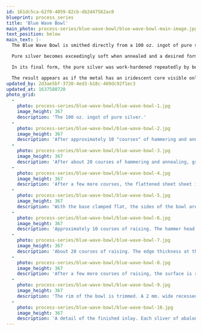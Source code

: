 ```yaml
---
id: 161dc5ca-62f0-4059-82cb-db2d47562ac0
blueprint: process_series
title: 'Blue Wave Bowl'
main_photo: process-series/blue-wave-bowl/blue-wave-bowl-main-image.jpg
text_position: below
main_text: |-
  The Blue Wave Bowl is smithed directly from a 100 oz. ingot of pure silver. My underlying concept was to create a vessel out of sufficiently heavy material so that the edge thickness itself could receive an inlay.

  Pure silver becomes exceedingly soft when annealed and a desired form can badly distort while being worked. It was necessary to C-clamp wooden ovals on both sides of the base to keep it flat as the bowl was raised.

  In its final form, the pure silver was work-hardened repeatedly by being planished between steel surfaces. The edge thickness turned out to be 3 mm. wide which was perfect for an inlay of abalone shell around the rim.

  The result appears as if the metal has an iridescent core visible only in cross-section at the edge.
updated_by: 2d3ae5bf-3720-4ed3-b18c-469dc92f1ec3
updated_at: 1637580720
photo_grid:
  -
    photo: process-series/blue-wave-bowl/blue-wave-bowl-1.jpg
    image_height: 367
    description: 'The 100 oz. ingot of pure silver.'
  -
    photo: process-series/blue-wave-bowl/blue-wave-bowl-2.jpg
    image_height: 367
    description: 'After approximately 10 "courses" of hammering and annealing (softening the metal by heating to a dull-red, then cooling).'
  -
    photo: process-series/blue-wave-bowl/blue-wave-bowl-3.jpg
    image_height: 367
    description: 'After about 20 courses of hammering and annealing, gradually flowing the metal out like a pancake.'
  -
    photo: process-series/blue-wave-bowl/blue-wave-bowl-4.jpg
    image_height: 367
    description: 'After a few more courses, the flattened sheet sheet is uniformly 4 mm. thick. An oval template is applied and the metal is trimmed to that outline.'
  -
    photo: process-series/blue-wave-bowl/blue-wave-bowl-5.jpg
    image_height: 367
    description: 'With the base clamped flat, the sides of the bowl are raised by smithing. A slight mechanical advantage is achieved with each hammer blow, gradually constricting the circumference in upon itself (thickening), while each hammer blow also pinches the metal between steel tools (thinning).'
  -
    photo: process-series/blue-wave-bowl/blue-wave-bowl-6.jpg
    image_height: 367
    description: 'Approximately 10 courses of raising. The hammer head used has a rounded-rectangular shape which causes directional flow of the metal. Starting each course at the base and systematically smithing the entire surface up to the rim, the metal flows most readily toward the remaining un-hammered (softer) metal.'
  -
    photo: process-series/blue-wave-bowl/blue-wave-bowl-7.jpg
    image_height: 367
    description: 'About 20 courses of raising. The edge thickness at this stage is slightly less than 4 mm.'
  -
    photo: process-series/blue-wave-bowl/blue-wave-bowl-8.jpg
    image_height: 367
    description: 'After a few more courses of raising, the surface is repeatedly planished ("ironed") using flat-faced hammers while the inside of the bowl conforms flush to steel anvil-like tools. This smoothes and hardens the metal. After repeated planishing, the final edge thickness is 3 mm. An undulating rim for the bowl is drawn in red (outside) and black (inside).'
  -
    photo: process-series/blue-wave-bowl/blue-wave-bowl-9.jpg
    image_height: 367
    description: 'The rim of the bowl is trimmed. A 2 mm. wide recessed track has been carved directly into the edge of the bowl all around. An inlay of abalone shell is already set into the lower right area. Each sliver of shell is selected to match the undulating curve of the track, and each sliver is carved with a slightly beveled edge. The metal on either side of the track then bezel-sets the shell as the inlay proceeds.'
  -
    photo: process-series/blue-wave-bowl/blue-wave-bowl-10.jpg
    image_height: 367
    description: 'A detail of the finished inlay. Each sliver of abalone shell ranges in length from between 1" to 2."'
---
```

